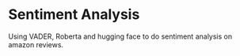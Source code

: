 # Sentiment Analysis
Using VADER, Roberta and hugging face to do sentiment analysis on amazon reviews.
